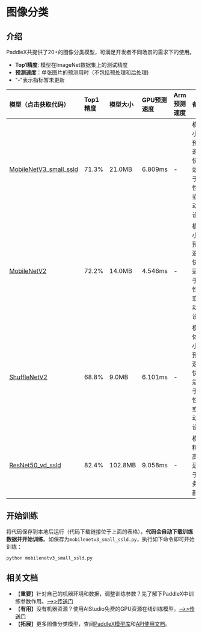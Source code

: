 # 图像分类

## 介绍

PaddleX共提供了20+的图像分类模型，可满足开发者不同场景的需求下的使用。

- **Top1精度**: 模型在ImageNet数据集上的测试精度
- **预测速度**：单张图片的预测用时（不包括预处理和后处理)
- "-"表示指标暂未更新

| 模型（点击获取代码）               | Top1精度 | 模型大小 | GPU预测速度 | Arm预测速度 | 备注 |
| :----------------  | :------- | :------- | :---------  | :---------  | :-----    |
| [MobileNetV3_small_ssld](https://github.com/PaddlePaddle/PaddleX/blob/develop/tutorials/train/image_classification/mobilenetv3_small_ssld.py) |  71.3%  |  21.0MB  |  6.809ms   | -  |  模型小，预测速度快，适用于低性能或移动端设备   |
| [MobileNetV2](https://github.com/PaddlePaddle/PaddleX/blob/develop/tutorials/train/image_classification/mobilenetv2.py)        | 72.2%  | 14.0MB   |  4.546ms  | -  |  模型小，预测速度快，适用于低性能或移动端设备   |
| [ShuffleNetV2](https://github.com/PaddlePaddle/PaddleX/blob/develop/tutorials/train/image_classification/shufflenetv2.py)     | 68.8%  | 9.0MB   | 6.101ms   | -  |  模型体积小，预测速度快，适用于低性能或移动端设备   |
| [ResNet50_vd_ssld](https://github.com/PaddlePaddle/PaddleX/blob/develop/tutorials/train/image_classification/resnet50_vd_ssld.py)   |  82.4%   |   102.8MB    |  9.058ms       |   -    | 模型精度高，适用于服务端部署   |


## 开始训练

将代码保存到本地后运行（代码下载链接位于上面的表格），**代码会自动下载训练数据并开始训练**。如保存为`mobilenetv3_small_ssld.py`，执行如下命令即可开始训练：

```
python mobilenetv3_small_ssld.py
```


## 相关文档

- 【**重要**】针对自己的机器环境和数据，调整训练参数？先了解下PaddleX中训练参数作用。[——>>传送门](../appendix/parameters.md)
- 【**有用**】没有机器资源？使用AIStudio免费的GPU资源在线训练模型。[——>>传送门](https://aistudio.baidu.com/aistudio/projectdetail/450925)
- 【**拓展**】更多图像分类模型，查阅[PaddleX模型库](../appendix/model_zoo.md)和[API使用文档](../apis/models/index.html)。

